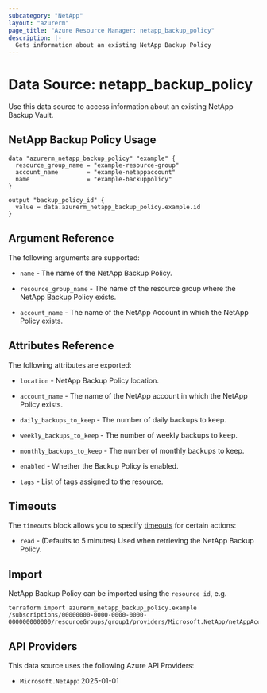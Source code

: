 ```yaml
---
subcategory: "NetApp"
layout: "azurerm"
page_title: "Azure Resource Manager: netapp_backup_policy"
description: |-
  Gets information about an existing NetApp Backup Policy
---
```


# Data Source: netapp_backup_policy

Use this data source to access information about an existing NetApp Backup Vault.

## NetApp Backup Policy Usage

```hcl
data "azurerm_netapp_backup_policy" "example" {
  resource_group_name = "example-resource-group"
  account_name        = "example-netappaccount"
  name                = "example-backuppolicy"
}

output "backup_policy_id" {
  value = data.azurerm_netapp_backup_policy.example.id
}
```

## Argument Reference

The following arguments are supported:

* `name` - The name of the NetApp Backup Policy.

* `resource_group_name` - The name of the resource group where the NetApp Backup Policy exists.

* `account_name` - The name of the NetApp Account in which the NetApp Policy exists.

## Attributes Reference

The following attributes are exported:

* `location` - NetApp Backup Policy location.

* `account_name` - The name of the NetApp account in which the NetApp Policy exists.

* `daily_backups_to_keep` - The number of daily backups to keep.

* `weekly_backups_to_keep` - The number of weekly backups to keep.

* `monthly_backups_to_keep` - The number of monthly backups to keep.

* `enabled` - Whether the Backup Policy is enabled.

* `tags` - List of tags assigned to the resource.

## Timeouts

The `timeouts` block allows you to specify [timeouts](https://www.terraform.io/language/resources/syntax#operation-timeouts) for certain actions:

* `read` - (Defaults to 5 minutes) Used when retrieving the NetApp Backup Policy.

## Import

NetApp Backup Policy can be imported using the `resource id`, e.g.

```shell
terraform import azurerm_netapp_backup_policy.example /subscriptions/00000000-0000-0000-0000-000000000000/resourceGroups/group1/providers/Microsoft.NetApp/netAppAccounts/account1/backupPolicies/backuppolicy1
```

## API Providers
<!-- This section is generated, changes will be overwritten -->
This data source uses the following Azure API Providers:

* `Microsoft.NetApp`: 2025-01-01
